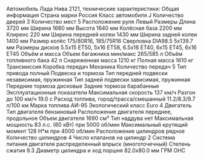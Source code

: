 Автомобиль Лада Нива 2121, технические характеристики:
Общая информация
Страна марки Россия 
Класс автомобиля J 
Количество дверей 3 
Количество мест 5 
Расположение руля Левый 
Размеры
Длина 3720 мм
Ширина 1680 мм
Высота 1640 мм
Колёсная база 2200 мм
Клиренс 220 мм
Ширина передней колеи 1430 мм
Ширина задней колеи 1400 мм
Размер колёс 175/80R16, 185/75R16 
Сверловка DIA98.5 5x139.7 мм
Размеры дисков 5.5x15 ET50, 5x16 ET58, 6.5x16 ET40, 6x15 ET45, 6x16 ET45 
Объём и масса
Объем багажника мин/макс 265/585 л
Объём топливного бака 42 л
Снаряженная масса 1210 кг
Полная масса 1610 кг
Трансмиссия
Коробка передач Механика 
Количество передач 5 
Тип привода полный 
Подвеска и тормоза
Тип передней подвески независимая, пружинная 
Тип задней подвески зависимая, пружинная 
Передние тормоза дисковые 
Задние тормоза барабанные 
Эксплуатационные показатели
Максимальная скорость 137 км/ч
Разгон до 100 км/ч 19.0 с
Расход топлива, город/трасса/смешанный 11.2/8.3/9.7 л/100 км
Марка топлива АИ-95 
Экологический класс Euro 4 
Двигатель
Тип двигателя бензиновый 
Расположение двигателя переднее, продольное 
Объем двигателя 1690 см³
Тип наддува нет 
Максимальная мощность 83 л.с. (60 кВт) при 5000 об/мин
Максимальный крутящий момент 128 Н*м при 4000 об/мин
Расположение цилиндров рядное 
Количество цилиндров 4 
Число клапанов на цилиндр 2 
Система питания двигателя распределенный впрыск (многоточечный) 
Степень сжатия 9.3 
Диаметр цилиндра и ход поршня 82.0x80.0 мм
ГРМ OHC 